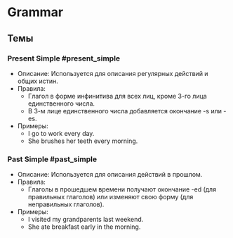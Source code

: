 # Grammar
## Темы
### Present Simple #present_simple 
- Описание: Используется для описания регулярных действий и общих истин.
- Правила:
  - Глагол в форме инфинитива для всех лиц, кроме 3-го лица единственного числа.
  - В 3-м лице единственного числа добавляется окончание -s или -es.
- Примеры:
  - I go to work every day.
  - She brushes her teeth every morning.

### Past Simple #past_simple
- Описание: Используется для описания действий в прошлом.
- Правила:
  - Глаголы в прошедшем времени получают окончание -ed (для правильных глаголов) или изменяют свою форму (для неправильных глаголов).
- Примеры:
  - I visited my grandparents last weekend.
  - She ate breakfast early in the morning.
